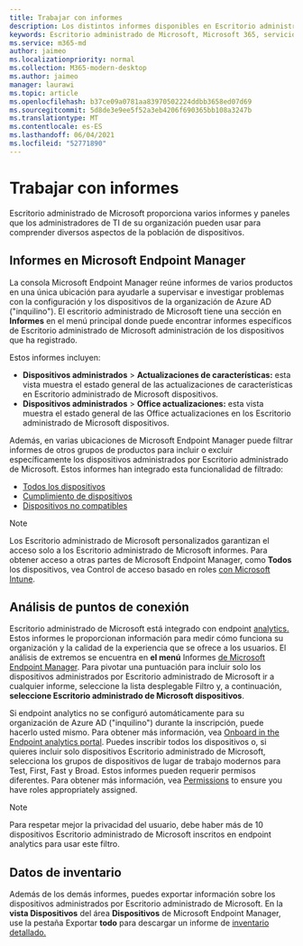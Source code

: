 ```yaml
---
title: Trabajar con informes
description: Los distintos informes disponibles en Escritorio administrado de Microsoft
keywords: Escritorio administrado de Microsoft, Microsoft 365, servicio, documentación
ms.service: m365-md
author: jaimeo
ms.localizationpriority: normal
ms.collection: M365-modern-desktop
ms.author: jaimeo
manager: laurawi
ms.topic: article
ms.openlocfilehash: b37ce09a0781aa83970502224ddbb3658ed07d69
ms.sourcegitcommit: 5d8de3e9ee5f52a3eb4206f690365bb108a3247b
ms.translationtype: MT
ms.contentlocale: es-ES
ms.lasthandoff: 06/04/2021
ms.locfileid: "52771890"
---
```

# <a name="work-with-reports"></a>Trabajar con informes

Escritorio administrado de Microsoft proporciona varios informes y paneles que los administradores de TI de su organización pueden usar para comprender diversos aspectos de la población de dispositivos. 

## <a name="reports-in-microsoft-endpoint-manager"></a>Informes en Microsoft Endpoint Manager

La consola Microsoft Endpoint Manager reúne informes de varios productos en una única ubicación para ayudarle a supervisar e investigar problemas con la configuración y los dispositivos de la organización de Azure AD ("inquilino"). El escritorio administrado de Microsoft tiene una sección en **Informes** en el menú principal donde puede encontrar informes específicos de Escritorio administrado de Microsoft administración de los dispositivos que ha registrado.

Estos informes incluyen:
- **Dispositivos administrados**  >  **Actualizaciones de características:** esta vista muestra el estado general de las actualizaciones de características en Escritorio administrado de Microsoft dispositivos.
- **Dispositivos administrados**  >  **Office actualizaciones:** esta vista muestra el estado general de las Office actualizaciones en los Escritorio administrado de Microsoft dispositivos.

Además, en varias ubicaciones de Microsoft Endpoint Manager puede filtrar informes de otros grupos de productos para incluir o excluir específicamente los dispositivos administrados por Escritorio administrado de Microsoft. Estos informes han integrado esta funcionalidad de filtrado:

- [Todos los dispositivos](/mem/intune/remote-actions/device-management#get-to-your-devices)
- [Cumplimiento de dispositivos](/mem/intune/fundamentals/reports#device-compliance-report-organizational)
- [Dispositivos no compatibles](/mem/intune/fundamentals/reports#noncompliant-devices-report-operational)

> [!NOTE]
> Los Escritorio administrado de Microsoft personalizados garantizan el acceso solo a los Escritorio administrado de Microsoft informes. Para obtener acceso a otras partes de Microsoft Endpoint Manager, como **Todos** los dispositivos, vea Control de acceso basado en roles [con Microsoft Intune](/mem/intune/fundamentals/role-based-access-control). 

## <a name="endpoint-analytics"></a>Análisis de puntos de conexión
Escritorio administrado de Microsoft está integrado con endpoint [analytics.](/mem/analytics/overview) Estos informes le proporcionan información para medir cómo funciona su organización y la calidad de la experiencia que se ofrece a los usuarios. El análisis de extremos se encuentra en **el menú** Informes [de Microsoft Endpoint Manager](https://endpoint.microsoft.com/). Para pivotar una puntuación para incluir solo los dispositivos  administrados por Escritorio administrado de Microsoft ir a cualquier informe, seleccione la lista desplegable Filtro y, a continuación, **seleccione Escritorio administrado de Microsoft dispositivos**.

Si endpoint analytics no se configuró automáticamente para su organización de Azure AD ("inquilino") durante la inscripción, puede hacerlo usted mismo. Para obtener más información, vea [Onboard in the Endpoint analytics portal](/mem/analytics/enroll-intune#bkmk_onboard). Puedes inscribir todos los dispositivos o, si quieres incluir solo  dispositivos Escritorio administrado de Microsoft, selecciona los grupos de dispositivos de lugar de trabajo modernos para Test, First, Fast y Broad. Estos informes pueden requerir permisos diferentes. Para obtener más información, vea [Permissions](/mem/analytics/overview#permissions) to ensure you have roles appropriately assigned.

> [!NOTE]
> Para respetar mejor la privacidad del usuario, debe haber más de 10 dispositivos Escritorio administrado de Microsoft inscritos en endpoint analytics para usar este filtro.

 ## <a name="inventory-data"></a>Datos de inventario

Además de los demás informes, puedes exportar información sobre los dispositivos administrados por Escritorio administrado de Microsoft. En la **vista Dispositivos** del área **Dispositivos** de Microsoft Endpoint Manager, use la pestaña Exportar **todo** para descargar un informe de [inventario detallado.](device-inventory-report.md)

